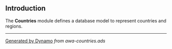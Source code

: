 ## Introduction ##
The <b>Countries</b> module defines a database model to represent countries and regions.



---

[Generated by Dynamo](http://code.google.com/p/ada-gen) _from awa-countries.ads_